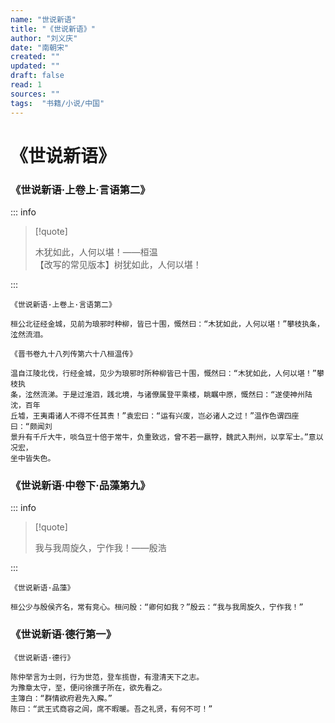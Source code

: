 ```yaml
---
name: "世说新语"
title: "《世说新语》"
author: "刘义庆"
date: "南朝宋"
created: ""
updated: ""
draft: false
read: 1
sources: ""
tags:  "书籍/小说/中国"
---
```


# 《世说新语》

### 《世说新语·上卷上·言语第二》

::: info

> [!quote]
>
> 木犹如此，人何以堪！——桓温  
> 【改写的常见版本】树犹如此，人何以堪！  

:::

```
《世说新语·上卷上·言语第二》

桓公北征经金城，见前为琅邪时种柳，皆已十围，慨然曰：“木犹如此，人何以堪！”攀枝执条，泫然流泪。
```

```
《晋书卷九十八列传第六十八桓温传》

温自江陵北伐，行经金城，见少为琅邪时所种柳皆已十围，慨然曰：“木犹如此，人何以堪！”攀枝执
条，泫然流涕。于是过淮泗，践北境，与诸僚属登平乘楼，眺瞩中原，慨然曰：“遂使神州陆沈，百年
丘墟，王夷甫诸人不得不任其责！”袁宏曰：“运有兴废，岂必诸人之过！”温作色谓四座曰：“颇闻刘
景升有千斤大牛，啖刍豆十倍于常牛，负重致远，曾不若一羸牸，魏武入荆州，以享军士。”意以况宏，
坐中皆失色。
```

### 《世说新语·中卷下·品藻第九》

::: info

> [!quote]
>
> 我与我周旋久，宁作我！——殷浩

:::

```
《世说新语·品藻》

桓公少与殷侯齐名，常有竞心。桓问殷：“卿何如我？”殷云：“我与我周旋久，宁作我！”
```

### 《世说新语·德行第一》

```
《世说新语·德行》

陈仲举言为士则，行为世范，登车揽辔，有澄清天下之志。
为豫章太守，至，便问徐孺子所在，欲先看之。
主簿白：“群情欲府君先入廨。”
陈曰：“武王式商容之闾，席不暇暖。吾之礼贤，有何不可！”
```
